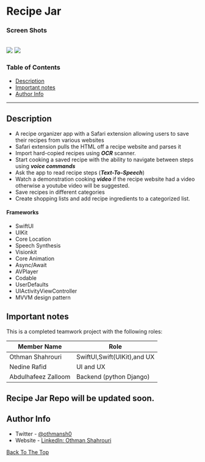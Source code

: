 # Recipe Jar

### Screen Shots

![](https://github.com/othmansh0/markdown_testing/blob/c887fc2f40c7a4ea3ec0c7dcb4520738e6c67301/Recipe-Jar-scene-1.gif)
![](https://github.com/othmansh0/markdown_testing/blob/c887fc2f40c7a4ea3ec0c7dcb4520738e6c67301/Recipe-Jar-scene-2.gif)
---

### Table of Contents

- [Description](#description)
- [Important notes](#important-notes)
- [Author Info](#author-info)

---

## Description

- A recipe organizer app with a Safari extension allowing users to save their recipes from various websites
- Safari extension pulls the HTML off a recipe website and parses it
- Import hard-copied recipes using ***OCR*** scanner.
- Start cooking a saved recipe with the ability to navigate between steps using ***voice commands***
- Ask the app to read recipe steps (***Text-To-Speech***)
- Watch a demonstration cooking ***video*** if the recipe website had a video otherwise a youtube video will be suggested.
- Save recipes in different categories
- Create shopping lists and add recipe ingredients to a categorized list.


#### Frameworks

- SwiftUI
- UIKit
- Core Location
- Speech Synthesis
- Visionkit
- Core Animation
- Async/Await
- AVPlayer 
- Codable
- UserDefaults
- UIActivityViewController
- MVVM design pattern



## Important notes

This is a completed teamwork project with the following roles:

| Member Name            | Role                                               |
|----------------------  |----------------------------------------------------|
| Othman Shahrouri       | SwiftUI,Swift(UIKit),and UX                        |
| Nedine Rafid           | UI and UX                                          |
| Abdulhafeez Zalloom    | Backend (python Django)                            |


Recipe Jar Repo will be updated soon. 
---

## Author Info

- Twitter - [@othmansh0](https://twitter.com/othmansh0)
- Website - [LinkedIn: Othman Shahrouri](https://linkedin.com/in/othmansh0)

[Back To The Top](#Recipe-Jar)
